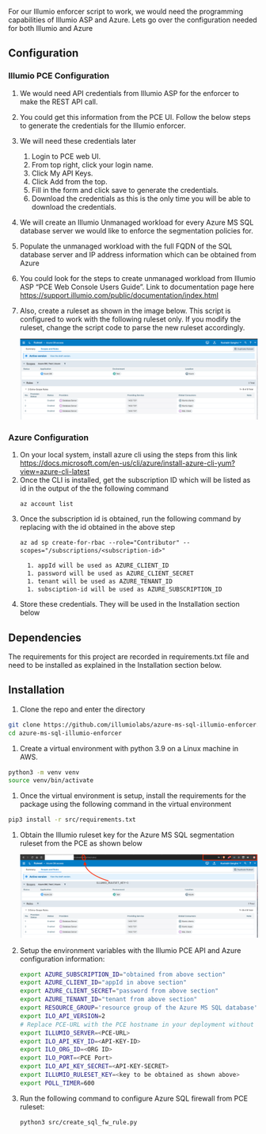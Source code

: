 For our Illumio enforcer script to work, we would need the programming capabilities of Illumio ASP and Azure. Lets go over the configuration needed for both Illumio and Azure

## Configuration

### Illumio PCE Configuration
   1. We would need API credentials from Illumio ASP for the enforcer to make the REST API call.
   1. You could get this information from the PCE UI. Follow the below steps to generate the credentials for the Illumio enforcer.
   1. We will need these credentials later
      1. Login to PCE web UI.
      1. From top right, click your login name.
      1. Click My API Keys.
      1. Click Add from the top.
      1. Fill in the form and click save to generate the credentials.
      1. Download the credentials as this is the only time you will be able to download the credentials.
   1. We will create an Illumio Unmanaged workload for every Azure MS SQL database server we would like to enforce the segmentation policies for.
   1. Populate the unmanaged workload with the full FQDN of the SQL database server and IP address information which can be obtained from Azure
   1. You could look for the steps to create unmanaged workload from Illumio ASP “PCE Web Console Users Guide”.
   Link to documentation page here https://support.illumio.com/public/documentation/index.html
   1. Also, create a ruleset as shown in the image below. This script is configured to work with the following ruleset only.
   If you modify the ruleset, change the script code to parse the new ruleset accordingly.

       ![](images/illumio-ruleset-rules-config.jpg)

### Azure Configuration
   1. On your local system, install azure cli using the steps from this link https://docs.microsoft.com/en-us/cli/azure/install-azure-cli-yum?view=azure-cli-latest
   1. Once the CLI is installed, get the subscription ID which will be listed as id in the output of the the following command
      ```
      az account list
      ```
   1. Once the subscription id is obtained, run the following command by replacing <subscription-id> with the id obtained in the above step
      ```
      az ad sp create-for-rbac --role="Contributor" --scopes="/subscriptions/<subscription-id>"
      ```
            1. appId will be used as AZURE_CLIENT_ID
            1. password will be used as AZURE_CLIENT_SECRET
            1. tenant will be used as AZURE_TENANT_ID
            1. subsciption-id will be used as AZURE_SUBSCRIPTION_ID

   1. Store these credentials. They will be used in the Installation section below

## Dependencies

The requirements for this project are recorded in requirements.txt file and need to be installed as explained
in the Installation section below.

## Installation

1. Clone the repo and enter the directory
```bash
git clone https://github.com/illumiolabs/azure-ms-sql-illumio-enforcer.git
cd azure-ms-sql-illumio-enforcer
```
1. Create a virtual environment with python 3.9 on a Linux machine in AWS.
```bash
python3 -m venv venv
source venv/bin/activate
```
1. Once the virtual environment is setup, install the requirements for the package using the following command in the virtual environment
 ```bash
 pip3 install -r src/requirements.txt
 ```
1. Obtain the Illumio ruleset key for the Azure MS SQL segmentation ruleset from the PCE as shown below

      ![](images/illumio-ruleset-key.jpg)

1. Setup the environment variables with the Illumio PCE API and Azure configuration information:
   ```bash
   export AZURE_SUBSCRIPTION_ID="obtained from above section"
   export AZURE_CLIENT_ID="appId in above section"
   export AZURE_CLIENT_SECRET="password from above section"
   export AZURE_TENANT_ID="tenant from above section"
   export RESOURCE_GROUP='resource group of the Azure MS SQL database'
   export ILO_API_VERSION=2
   # Replace PCE-URL with the PCE hostname in your deployment without the https
   export ILLUMIO_SERVER=<PCE-URL>
   export ILO_API_KEY_ID=<API-KEY-ID>
   export ILO_ORG_ID=<ORG ID>
   export ILO_PORT=<PCE Port>
   export ILO_API_KEY_SECRET=<API-KEY-SECRET>
   export ILLUMIO_RULESET_KEY=<key to be obtained as shown above>
   export POLL_TIMER=600
   ```
1. Run the following command to configure Azure SQL firewall from PCE ruleset:
   ```bash
   python3 src/create_sql_fw_rule.py
   ```
